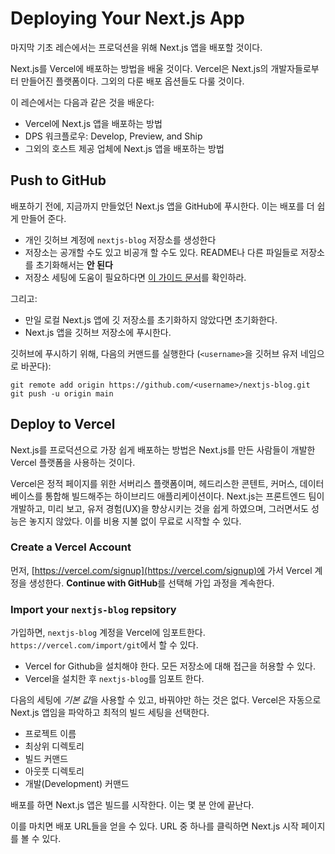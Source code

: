 # Deploying Your Next.js App

마지막 기초 레슨에서는 프로덕션을 위해 Next.js 앱을 배포할 것이다.

Next.js를 Vercel에 배포하는 방법을 배울 것이다. Vercel은 Next.js의 개발자들로부터 만들어진 플랫폼이다. 그외의 다룬 배포 옵션들도 다룰 것이다.

이 레슨에서는 다음과 같은 것을 배운다:

- Vercel에 Next.js 앱을 배포하는 방법
- DPS 워크플로우: Develop, Preview, and Ship
- 그외의 호스트 제공 업체에 Next.js 앱을 배포하는 방법

## Push to GitHub

배포하기 전에, 지금까지 만들었던 Next.js 앱을 GitHub에 푸시한다. 이는 배포를 더 쉽게 만들어 준다.

- 개인 깃허브 계정에 `nextjs-blog` 저장소를 생성한다
- 저장소는 공개할 수도 있고 비공개 할 수도 있다. README나 다른 파일들로 저장소를 초기화해서는 **안 된다**
- 저장소 세팅에 도움이 필요하다면 [이 가이드 문서](https://help.github.com/en/github/getting-started-with-github/create-a-repo)를 확인하라.

그리고:

- 만일 로컬 Next.js 앱에 깃 저장소를 초기화하지 않았다면 초기화한다.
- Next.js 앱을 깃허브 저장소에 푸시한다.

깃허브에 푸시하기 위해, 다음의 커맨드를 실행한다 (`<username>`을 깃허브 유저 네임으로 바꾼다):

```shell
git remote add origin https://github.com/<username>/nextjs-blog.git
git push -u origin main
```

## Deploy to Vercel

Next.js를 프로덕션으로 가장 쉽게 배포하는 방법은 Next.js를 만든 사람들이 개발한 Vercel 플랫폼을 사용하는 것이다.

Vercel은 정적 페이지를 위한 서버리스 플랫폼이며, 헤드리스한 콘텐트, 커머스, 데이터베이스를 통합해 빌드해주는 하이브리드 애플리케이션이다. Next.js는 프론트엔드 팀이 개발하고, 미리 보고, 유저 경험(UX)을 향상시키는 것을 쉽게 하였으며, 그러면서도 성능은 놓지지 않았다. 이를 비용 지불 없이 무료로 시작할 수 있다.

### Create a Vercel Account

먼저, [https://vercel.com/signup](https://vercel.com/signup)에 가서 Vercel 계정을 생성한다. **Continue with GitHub**를 선택해 가입 과정을 계속한다.

### Import your `nextjs-blog` repsitory

가입하면, `nextjs-blog` 계정을 Vercel에 임포트한다. `https://vercel.com/import/git`에서 할 수 있다.

- Vercel for Github을 설치해야 한다. 모든 저장소에 대해 접근을 허용할 수 있다.
- Vercel을 설치한 후 `nextjs-blog`를 임포트 한다.

다음의 세팅에 *기본 값*을 사용할 수 있고, 바꿔야만 하는 것은 없다. Vercel은 자동으로 Next.js 앱임을 파악하고 최적의 빌드 세팅을 선택한다.

- 프로젝트 이름
- 최상위 디렉토리
- 빌드 커맨드
- 아웃풋 디렉토리
- 개발(Development) 커맨드

배포를 하면 Next.js 앱은 빌드를 시작한다. 이는 몇 분 안에 끝난다.

이를 마치면 배포 URL들을 얻을 수 있다. URL 중 하나를 클릭하면 Next.js 시작 페이지를 볼 수 있다.
